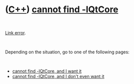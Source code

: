 



 

 

 

 

 

([C++](Cpp.htm)) [cannot find -lQtCore](CppLinkErrorCannotFindQtCore.htm)
=========================================================================

 

[Link error](CppLinkError.htm).

 

Depending on the situation, go to one of the following pages:

 

-   [cannot find -lQtCore, and I want
    it](CppLinkErrorCannotFindQtCoreMustBeIn.htm)
-   [cannot find -lQtCore, and I don't even want
    it](CppLinkErrorCannotFindQtCoreMustBeOut.htm)

 

 

 

 

 





 



